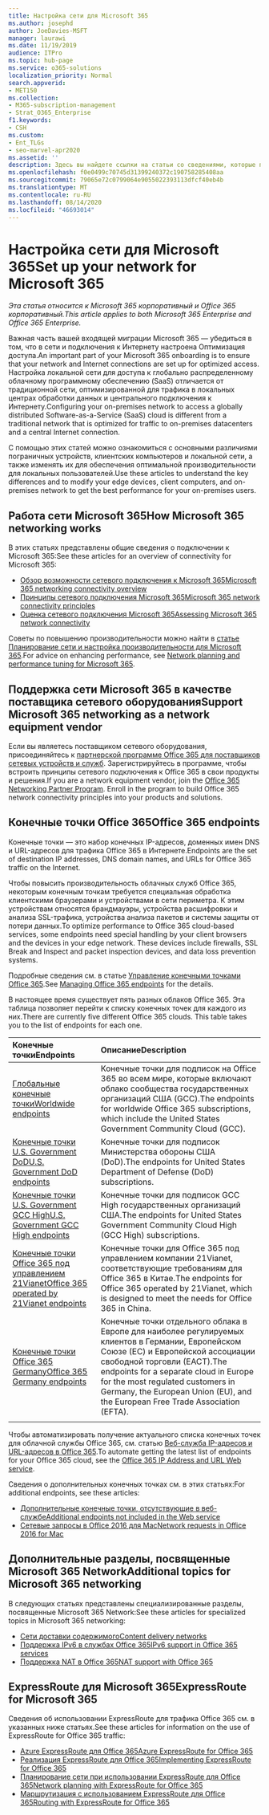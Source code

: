 ```yaml
---
title: Настройка сети для Microsoft 365
ms.author: josephd
author: JoeDavies-MSFT
manager: laurawi
ms.date: 11/19/2019
audience: ITPro
ms.topic: hub-page
ms.service: o365-solutions
localization_priority: Normal
search.appverid:
- MET150
ms.collection:
- M365-subscription-management
- Strat_O365_Enterprise
f1.keywords:
- CSH
ms.custom:
- Ent_TLGs
- seo-marvel-apr2020
ms.assetid: ''
description: Здесь вы найдете ссылки на статьи со сведениями, которые помогут вам настроить сеть для Microsoft 365, в том числе Обзор сетевого подключения и список конечных точек.
ms.openlocfilehash: f0e0499c70745d31399240372c190758285408aa
ms.sourcegitcommit: 79065e72c0799064e9055022393113dfcf40eb4b
ms.translationtype: MT
ms.contentlocale: ru-RU
ms.lasthandoff: 08/14/2020
ms.locfileid: "46693014"
---
```

# <a name="set-up-your-network-for-microsoft-365"></a><span data-ttu-id="e9358-103">Настройка сети для Microsoft 365</span><span class="sxs-lookup"><span data-stu-id="e9358-103">Set up your network for Microsoft 365</span></span>

<span data-ttu-id="e9358-104">*Эта статья относится к Microsoft 365 корпоративный и Office 365 корпоративный.*</span><span class="sxs-lookup"><span data-stu-id="e9358-104">*This article applies to both Microsoft 365 Enterprise and Office 365 Enterprise.*</span></span>

<span data-ttu-id="e9358-105">Важная часть вашей входящей миграции Microsoft 365 — убедиться в том, что в сети и подключения к Интернету настроена Оптимизация доступа.</span><span class="sxs-lookup"><span data-stu-id="e9358-105">An important part of your Microsoft 365 onboarding is to ensure that your network and Internet connections are set up for optimized access.</span></span> <span data-ttu-id="e9358-106">Настройка локальной сети для доступа к глобально распределенному облачному программному обеспечению (SaaS) отличается от традиционной сети, оптимизированной для трафика в локальных центрах обработки данных и центрального подключения к Интернету.</span><span class="sxs-lookup"><span data-stu-id="e9358-106">Configuring your on-premises network to access a globally distributed Software-as-a-Service (SaaS) cloud is different from a traditional network that is optimized for traffic to on-premises datacenters and a central Internet connection.</span></span> 

<span data-ttu-id="e9358-107">С помощью этих статей можно ознакомиться с основными различиями пограничных устройств, клиентских компьютеров и локальной сети, а также изменять их для обеспечения оптимальной производительности для локальных пользователей.</span><span class="sxs-lookup"><span data-stu-id="e9358-107">Use these articles to understand the key differences and to modify your edge devices, client computers, and on-premises network to get the best performance for your on-premises users.</span></span>

## <a name="how-microsoft-365-networking-works"></a><span data-ttu-id="e9358-108">Работа сети Microsoft 365</span><span class="sxs-lookup"><span data-stu-id="e9358-108">How Microsoft 365 networking works</span></span>

<span data-ttu-id="e9358-109">В этих статьях представлены общие сведения о подключении к Microsoft 365:</span><span class="sxs-lookup"><span data-stu-id="e9358-109">See these articles for an overview of connectivity for Microsoft 365:</span></span>

- [<span data-ttu-id="e9358-110">Обзор возможности сетевого подключения к Microsoft 365</span><span class="sxs-lookup"><span data-stu-id="e9358-110">Microsoft 365 networking connectivity overview</span></span>](microsoft-365-networking-overview.md)
- [<span data-ttu-id="e9358-111">Принципы сетевого подключения Microsoft 365</span><span class="sxs-lookup"><span data-stu-id="e9358-111">Microsoft 365 network connectivity principles</span></span>](microsoft-365-network-connectivity-principles.md)
- [<span data-ttu-id="e9358-112">Оценка сетевого подключения Microsoft 365</span><span class="sxs-lookup"><span data-stu-id="e9358-112">Assessing Microsoft 365 network connectivity</span></span>](assessing-network-connectivity.md)

<span data-ttu-id="e9358-113">Советы по повышению производительности можно найти в [статье Планирование сети и настройка производительности для Microsoft 365](network-planning-and-performance.md).</span><span class="sxs-lookup"><span data-stu-id="e9358-113">For advice on enhancing performance, see [Network planning and performance tuning for Microsoft 365](network-planning-and-performance.md).</span></span>

## <a name="support-microsoft-365-networking-as-a-network-equipment-vendor"></a><span data-ttu-id="e9358-114">Поддержка сети Microsoft 365 в качестве поставщика сетевого оборудования</span><span class="sxs-lookup"><span data-stu-id="e9358-114">Support Microsoft 365 networking as a network equipment vendor</span></span>

<span data-ttu-id="e9358-p102">Если вы являетесь поставщиком сетевого оборудования, присоединяйтесь к [партнерской программе Office 365 для поставщиков сетевых устройств и служб](microsoft-365-networking-partner-program.md). Зарегистрируйтесь в программе, чтобы встроить принципы сетевого подключения к Office 365 в свои продукты и решения.</span><span class="sxs-lookup"><span data-stu-id="e9358-p102">If you are a network equipment vendor, join the [Office 365 Networking Partner Program](microsoft-365-networking-partner-program.md). Enroll in the program to build Office 365 network connectivity principles into your products and solutions.</span></span> 

## <a name="office-365-endpoints"></a><span data-ttu-id="e9358-117">Конечные точки Office 365</span><span class="sxs-lookup"><span data-stu-id="e9358-117">Office 365 endpoints</span></span>

<span data-ttu-id="e9358-118">Конечные точки — это набор конечных IP-адресов, доменных имен DNS и URL-адресов для трафика Office 365 в Интернете.</span><span class="sxs-lookup"><span data-stu-id="e9358-118">Endpoints are the set of destination IP addresses, DNS domain names, and URLs for Office 365 traffic on the Internet.</span></span> 

<span data-ttu-id="e9358-p103">Чтобы повысить производительность облачных служб Office 365, некоторым конечным точкам требуется специальная обработка клиентскими браузерами и устройствами в сети периметра. К этим устройствам относятся брандмауэры, устройства расшифровки и анализа SSL-трафика, устройства анализа пакетов и системы защиты от потери данных.</span><span class="sxs-lookup"><span data-stu-id="e9358-p103">To optimize performance to Office 365 cloud-based services, some endpoints need special handling by your client browsers and the devices in your edge network. These devices include firewalls, SSL Break and Inspect and packet inspection devices, and data loss prevention systems.</span></span>

<span data-ttu-id="e9358-121">Подробные сведения см. в статье [Управление конечными точками Office 365](managing-office-365-endpoints.md).</span><span class="sxs-lookup"><span data-stu-id="e9358-121">See [Managing Office 365 endpoints](managing-office-365-endpoints.md) for the details.</span></span>

<span data-ttu-id="e9358-p104">В настоящее время существует пять разных облаков Office 365. Эта таблица позволяет перейти к списку конечных точек для каждого из них.</span><span class="sxs-lookup"><span data-stu-id="e9358-p104">There are currently five different Office 365 clouds. This table takes you to the list of endpoints for each one.</span></span>

| <span data-ttu-id="e9358-124">Конечные точки</span><span class="sxs-lookup"><span data-stu-id="e9358-124">Endpoints</span></span> | <span data-ttu-id="e9358-125">Описание</span><span class="sxs-lookup"><span data-stu-id="e9358-125">Description</span></span> |
|:-------|:-----|
| [<span data-ttu-id="e9358-126">Глобальные конечные точки</span><span class="sxs-lookup"><span data-stu-id="e9358-126">Worldwide endpoints</span></span>](urls-and-ip-address-ranges.md) | <span data-ttu-id="e9358-127">Конечные точки для подписок на Office 365 во всем мире, которые включают облако сообщества государственных организаций США (GCC).</span><span class="sxs-lookup"><span data-stu-id="e9358-127">The endpoints for worldwide Office 365 subscriptions, which include the United States Government Community Cloud (GCC).</span></span> |
| [<span data-ttu-id="e9358-128">Конечные точки U.S. Government DoD</span><span class="sxs-lookup"><span data-stu-id="e9358-128">U.S. Government DoD endpoints</span></span>](microsoft-365-u-s-government-dod-endpoints.md) | <span data-ttu-id="e9358-129">Конечные точки для подписок Министерства обороны США (DoD).</span><span class="sxs-lookup"><span data-stu-id="e9358-129">The endpoints for United States Department of Defense (DoD) subscriptions.</span></span> |
| [<span data-ttu-id="e9358-130">Конечные точки U.S. Government GCC High</span><span class="sxs-lookup"><span data-stu-id="e9358-130">U.S. Government GCC High endpoints</span></span>](microsoft-365-u-s-government-gcc-high-endpoints.md) | <span data-ttu-id="e9358-131">Конечные точки для подписок GCC High государственных организаций США.</span><span class="sxs-lookup"><span data-stu-id="e9358-131">The endpoints for United States Government Community Cloud High (GCC High) subscriptions.</span></span> |
| [<span data-ttu-id="e9358-132">Конечные точки Office 365 под управлением 21Vianet</span><span class="sxs-lookup"><span data-stu-id="e9358-132">Office 365 operated by 21Vianet endpoints</span></span>](urls-and-ip-address-ranges-21vianet.md) | <span data-ttu-id="e9358-133">Конечные точки для Office 365 под управлением компании 21Vianet, соответствующие требованиям для Office 365 в Китае.</span><span class="sxs-lookup"><span data-stu-id="e9358-133">The endpoints for Office 365 operated by 21Vianet, which is designed to meet the needs for Office 365 in China.</span></span> |
| [<span data-ttu-id="e9358-134">Конечные точки Office 365 Germany</span><span class="sxs-lookup"><span data-stu-id="e9358-134">Office 365 Germany endpoints</span></span>](microsoft-365-germany-endpoints.md) | <span data-ttu-id="e9358-135">Конечные точки отдельного облака в Европе для наиболее регулируемых клиентов в Германии, Европейском Союзе (ЕС) и Европейской ассоциации свободной торговли (ЕАСТ).</span><span class="sxs-lookup"><span data-stu-id="e9358-135">The endpoints for a separate cloud in Europe for the most regulated customers in Germany, the European Union (EU), and the European Free Trade Association (EFTA).</span></span> |
|||

<span data-ttu-id="e9358-136">Чтобы автоматизировать получение актуального списка конечных точек для облачной службы Office 365, см. статью [Веб-служба IP-адресов и URL-адресов в Office 365](microsoft-365-ip-web-service.md).</span><span class="sxs-lookup"><span data-stu-id="e9358-136">To automate getting the latest list of endpoints for your Office 365 cloud, see the [Office 365 IP Address and URL Web service](microsoft-365-ip-web-service.md).</span></span>

<span data-ttu-id="e9358-137">Сведения о дополнительных конечных точках см. в этих статьях:</span><span class="sxs-lookup"><span data-stu-id="e9358-137">For additional endpoints, see these articles:</span></span>

- [<span data-ttu-id="e9358-138">Дополнительные конечные точки, отсутствующие в веб-службе</span><span class="sxs-lookup"><span data-stu-id="e9358-138">Additional endpoints not included in the Web service</span></span>](additional-office365-ip-addresses-and-urls.md)
- [<span data-ttu-id="e9358-139">Сетевые запросы в Office 2016 для Mac</span><span class="sxs-lookup"><span data-stu-id="e9358-139">Network requests in Office 2016 for Mac</span></span>](network-requests-in-office-2016-for-mac.md)


## <a name="additional-topics-for-microsoft-365-networking"></a><span data-ttu-id="e9358-140">Дополнительные разделы, посвященные Microsoft 365 Network</span><span class="sxs-lookup"><span data-stu-id="e9358-140">Additional topics for Microsoft 365 networking</span></span>

<span data-ttu-id="e9358-141">В следующих статьях представлены специализированные разделы, посвященные Microsoft 365 Network:</span><span class="sxs-lookup"><span data-stu-id="e9358-141">See these articles for specialized topics in Microsoft 365 networking:</span></span>

- [<span data-ttu-id="e9358-142">Сети доставки содержимого</span><span class="sxs-lookup"><span data-stu-id="e9358-142">Content delivery networks</span></span>](content-delivery-networks.md)
- [<span data-ttu-id="e9358-143">Поддержка IPv6 в службах Office 365</span><span class="sxs-lookup"><span data-stu-id="e9358-143">IPv6 support in Office 365 services</span></span>](ipv6-support.md)
- [<span data-ttu-id="e9358-144">Поддержка NAT в Office 365</span><span class="sxs-lookup"><span data-stu-id="e9358-144">NAT support with Office 365</span></span>](nat-support-with-microsoft-365.md)

## <a name="expressroute-for-microsoft-365"></a><span data-ttu-id="e9358-145">ExpressRoute для Microsoft 365</span><span class="sxs-lookup"><span data-stu-id="e9358-145">ExpressRoute for Microsoft 365</span></span>

<span data-ttu-id="e9358-146">Сведения об использовании ExpressRoute для трафика Office 365 см. в указанных ниже статьях.</span><span class="sxs-lookup"><span data-stu-id="e9358-146">See these articles for information on the use of ExpressRoute for Office 365 traffic:</span></span>

- [<span data-ttu-id="e9358-147">Azure ExpressRoute для Office 365</span><span class="sxs-lookup"><span data-stu-id="e9358-147">Azure ExpressRoute for Office 365</span></span>](azure-expressroute.md)
- [<span data-ttu-id="e9358-148">Реализация ExpressRoute для Office 365</span><span class="sxs-lookup"><span data-stu-id="e9358-148">Implementing ExpressRoute for Office 365</span></span>](implementing-expressroute.md)
- [<span data-ttu-id="e9358-149">Планирование сети при использовании ExpressRoute для Office 365</span><span class="sxs-lookup"><span data-stu-id="e9358-149">Network planning with ExpressRoute for Office 365</span></span>](network-planning-with-expressroute.md)
- [<span data-ttu-id="e9358-150">Маршрутизация с использованием ExpressRoute для Office 365</span><span class="sxs-lookup"><span data-stu-id="e9358-150">Routing with ExpressRoute for Office 365</span></span>](routing-with-expressroute.md)
